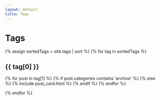 ```yaml
---
layout: default
title: Tags
---
```


# Tags

{% assign sortedTags = site.tags | sort %}
{% for tag in sortedTags %}
 <h2>{{ tag[0] }}</h2>

  {% for post in tag[1] %}
  {% if post.categories contains 'archive' %}
  {% else %}
  {% include post_card.html %}
  {% endif %}
  {% endfor %}

{% endfor %}